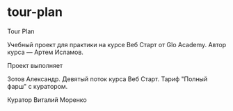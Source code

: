 # tour-plan

Tour Plan

Учебный проект для практики на курсе Веб Старт от Glo Academy. Автор курса — Артем Исламов.

Проект выполняет

Зотов Александр. Девятый поток курса Веб Старт. Тариф "Полный фарш" с куратором.

Куратор
Виталий Моренко
